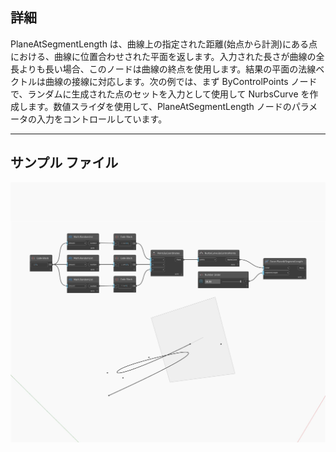 ## 詳細
PlaneAtSegmentLength は、曲線上の指定された距離(始点から計測)にある点における、曲線に位置合わせされた平面を返します。入力された長さが曲線の全長よりも長い場合、このノードは曲線の終点を使用します。結果の平面の法線ベクトルは曲線の接線に対応します。次の例では、まず ByControlPoints ノードで、ランダムに生成された点のセットを入力として使用して NurbsCurve を作成します。数値スライダを使用して、PlaneAtSegmentLength ノードのパラメータの入力をコントロールしています。
___
## サンプル ファイル

![PlaneAtSegmentLength](./Autodesk.DesignScript.Geometry.Curve.PlaneAtSegmentLength_img.jpg)

